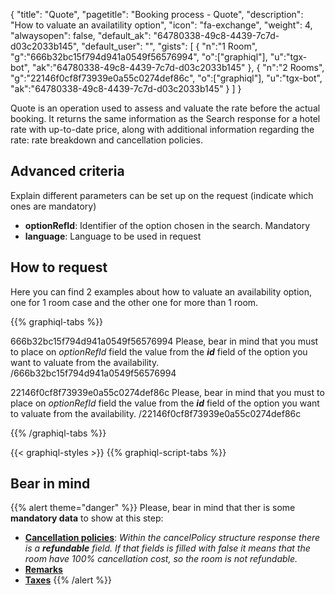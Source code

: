 {
"title": "Quote",
"pagetitle": "Booking process - Quote",
"description": "How to valuate an availatility option",
"icon": "fa-exchange",
"weight": 4,
"alwaysopen": false,
"default_ak": "64780338-49c8-4439-7c7d-d03c2033b145",
"default_user": "",
"gists": [
    {
        "n":"1 Room",
        "g":"666b32bc15f794d941a0549f56576994",
        "o":["graphiql"],
        "u":"tgx-bot",
        "ak":"64780338-49c8-4439-7c7d-d03c2033b145"
    }, 
    {
        "n":"2 Rooms",
        "g":"22146f0cf8f73939e0a55c0274def86c",
        "o":["graphiql"],
        "u":"tgx-bot",
        "ak":"64780338-49c8-4439-7c7d-d03c2033b145"
    }
        ]
}

Quote is an operation used to assess and valuate the rate before the actual booking. It returns the same information as the Search response for a hotel rate with up-to-date price, along with additional information regarding the rate: rate breakdown and cancellation policies.

## Advanced criteria
Explain different parameters can be set up on the request (indicate which ones are mandatory)

- **optionRefId**: Identifier of the option chosen in the search. Mandatory
- **language**: Language to be used in request

## How to request 
Here you can find 2 examples about how to valuate an availability option, one for 1 room case and the other one for more than 1 
room. </br>

{{% graphiql-tabs %}}

666b32bc15f794d941a0549f56576994
Please, bear in mind that you must to place on _optionRefId_ field the value from the **_id_** field of the option you want to valuate from the availability.
/666b32bc15f794d941a0549f56576994

22146f0cf8f73939e0a55c0274def86c
Please, bear in mind that you must to place on _optionRefId_ field the value from the **_id_** field of the option you want to valuate from the availability.
/22146f0cf8f73939e0a55c0274def86c

{{% /graphiql-tabs %}}

{{< graphiql-styles >}}
{{% graphiql-script-tabs %}}

## Bear in mind

{{% alert theme="danger" %}}
Please, bear in mind that ther is some **mandatory data** to show at this step:

-  <u>__Cancellation policies__</u>: _Within the cancelPolicy structure response there is a **refundable** field. If that fields is filled with false it means that the room have 100% cancellation cost, so the room is not refundable._
-  <u>__Remarks__</u>
-  <u>__Taxes__</u>
{{% /alert %}}
